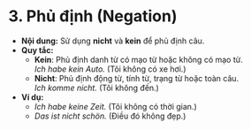 # 3. Phủ định (Negation)

- **Nội dung:** Sử dụng **nicht** và **kein** để phủ định câu.
- **Quy tắc:**
    - **Kein**: Phủ định danh từ có mạo từ hoặc không có mạo từ.  
        _Ich habe kein Auto._ (Tôi không có xe hơi.)
    - **Nicht**: Phủ định động từ, tính từ, trạng từ hoặc toàn câu.  
        _Ich komme nicht._ (Tôi không đến.)
- **Ví dụ:**
    - _Ich habe keine Zeit._ (Tôi không có thời gian.)
    - _Das ist nicht schön._ (Điều đó không đẹp.)